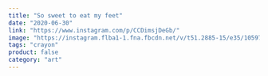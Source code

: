 ```yaml
---
title: "So sweet to eat my feet"
date: "2020-06-30"
link: "https://www.instagram.com/p/CCDimsjDeGb/"
image: "https://instagram.flba1-1.fna.fbcdn.net/v/t51.2885-15/e35/105976021_595656734686027_2705618840435399471_n.jpg?_nc_ht=instagram.flba1-1.fna.fbcdn.net&_nc_cat=107&_nc_ohc=e863wJf1Z3cAX8BJd5u&_nc_tp=18&oh=9c30d9ae6c846e563a5e11a0b5289da7&oe=5F9351C9"
tags: "crayon"
product: false
category: "art"
---
```

